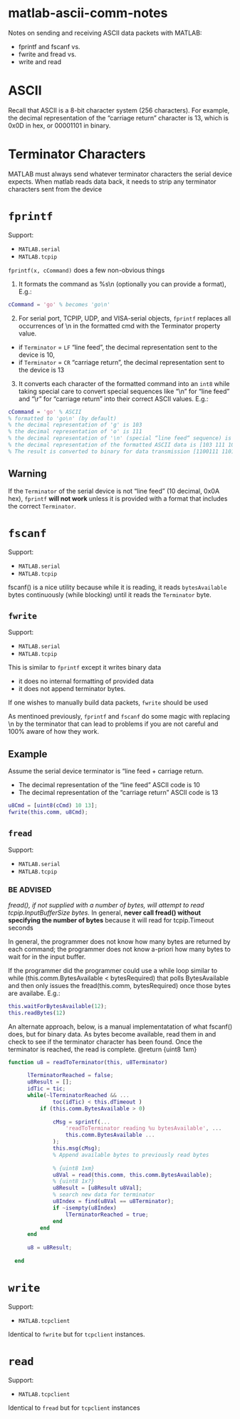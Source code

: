 # matlab-ascii-comm-notes
Notes on sending and receiving ASCII data packets with MATLAB: 

- fprintf and fscanf vs.
- fwrite and fread vs.
- write and read

# ASCII

Recall that ASCII is a 8-bit character system (256 characters).  For example, the decimal representation of the “carriage return” character is 13, which is 0x0D in hex, or 00001101 in binary. 

# Terminator Characters

MATLAB must always send whatever terminator characters the serial device expects.  When matlab reads data back, it needs to strip any terminator characters sent from the device 

# `fprintf`

Support:
- `MATLAB.serial`
- `MATLAB.tcpip`

 `fprintf(x, cCommand)` does a few non-obvious things 
 
 1. It formats the command as %s\n (optionally you can provide a format), E.g.:

```matlab
cCommand = 'go' % becomes 'go\n'
```

 2. For serial port, TCPIP, UDP, and VISA-serial objects, `fprintf` replaces all occurrences of \n in the formatted cmd with the Terminator property value. 

 - if `Terminator` = `LF` “line feed”, the decimal representation sent to the device is 10, 
 - if `Terminator` = `CR` “carriage return”, the decimal representation sent to the device is 13
 

 3. It converts each character of the formatted command into an `int8` while taking special care to convert special sequences like “\n” for “line feed” and “\r” for “carriage return” into their correct ASCII values. E.g.:

```matlab
cCommand = 'go' % ASCII
% formatted to 'go\n' (by default)
% the decimal representation of 'g' is 103
% the decimal representation of 'o' is 111
% the decimal representation of '\n' (special “line feed“ sequence) is 10
% the decimal representation of the formatted ASCII data is [103 111 10]
% The result is converted to binary for data transmission [1100111 1101111 0001010]
```
 
## Warning

If the `Terminator` of the serial device is not “line feed” (10 decimal, 0x0A hex), `fprintf` **will not work** unless it is provided with a format that includes the correct `Terminator`.


# `fscanf`

Support:
- `MATLAB.serial`
- `MATLAB.tcpip`

fscanf() is a nice utility because while it is reading, it reads `bytesAvailable` bytes continuously (while blocking) until it reads the `Terminator` byte.

## `fwrite`

Support:
- `MATLAB.serial`
- `MATLAB.tcpip`

This is similar to `fprintf` except it writes binary data
- it does no internal formatting of provided data
- it does not append terminator bytes.
 
 If one wishes to manually build data packets, `fwrite` should be used

As mentinoed previously, `fprintf` and `fscanf` do some magic with replacing \n by the terminator that can lead to problems if you are not careful and 100% aware of how they work. 


## Example

Assume the serial device terminator is “line feed + carriage return.

- The decimal representation of the “line feed” ASCII code is 10
- The decimal representation of the “carriage return” ASCII code is 13

```matlab
u8Cmd = [uint8(cCmd) 10 13];
fwrite(this.comm, u8Cmd);
```
## `fread`

Support:
- `MATLAB.serial`
- `MATLAB.tcpip`

### BE ADVISED

*fread(), if not supplied with a number of bytes, will attempt to read tcpip.InputBufferSize bytes.*  In general, **never call fread() without specifying the number of bytes** because it will read for tcpip.Timeout seconds

In general, the programmer does not know how many bytes are returned by each command; the programmer does not know a-priori how many bytes to wait for in the input buffer.

If the programmer did the programmer could use a while loop similar to while (this.comm.BytesAvailable < bytesRequired) that polls BytesAvailable and then only issues the fread(this.comm, bytesRequired) once those bytes are availabe. E.g.:

```matlab
this.waitForBytesAvailable(12);
this.readBytes(12)
```

An alternate approach, below, is a manual implementatation of what fscanf() does, but for binary data.   As bytes become available, read them in and check to see if the terminator character has been found.  Once the terminator is reached, the read is complete. @return {uint8 1xm}

```matlab
function u8 = readToTerminator(this, u8Terminator)
            
      lTerminatorReached = false;
      u8Result = [];
      idTic = tic;
      while(~lTerminatorReached && ...
              toc(idTic) < this.dTimeout )
          if (this.comm.BytesAvailable > 0)
              
              cMsg = sprintf(...
                  'readToTerminator reading %u bytesAvailable', ...
                  this.comm.BytesAvailable ...
              );
              this.msg(cMsg);
              % Append available bytes to previously read bytes
              
              % {uint8 1xm} 
              u8Val = read(this.comm, this.comm.BytesAvailable);
              % {uint8 1x?}
              u8Result = [u8Result u8Val];
              % search new data for terminator
              u8Index = find(u8Val == u8Terminator);
              if ~isempty(u8Index)
                  lTerminatorReached = true;
              end
          end
      end
      
      u8 = u8Result;
      
  end
  ```


# `write`

Support:
- `MATLAB.tcpclient`

Identical to `fwrite` but for `tcpclient` instances. 


# `read`

Support:
- `MATLAB.tcpclient`

Identical to `fread` but for `tcpclient` instances


 
         

         
  

